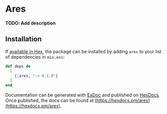 # Ares

**TODO: Add description**

## Installation

If [available in Hex](https://hex.pm/docs/publish), the package can be installed
by adding `ares` to your list of dependencies in `mix.exs`:

```elixir
def deps do
  [
    {:ares, "~> 0.1.0"}
  ]
end
```

Documentation can be generated with [ExDoc](https://github.com/elixir-lang/ex_doc)
and published on [HexDocs](https://hexdocs.pm). Once published, the docs can
be found at [https://hexdocs.pm/ares](https://hexdocs.pm/ares).

